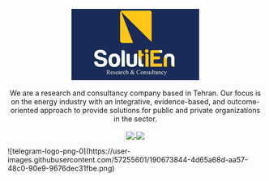 <p align="center" width="100%">
    <img src="https://github.com/SolutiEn/.github/blob/main/profile/logo2.jpg" width="50%">
</p>
<p align="center" width="100%">
We are a research and consultancy company based in Tehran. Our focus is on    
the energy industry with an integrative, evidence-based, and outcome-oriented    
approach to provide solutions for public and private organizations in the sector.    
</p>

<p align="center" width="100%">
<a href="https://www.linkedin.com/company/solutien/">
   <img src="https://user-images.githubusercontent.com/57255601/190346969-a054ebd3-59f7-41be-b820-87a9ace2667f.png" align="center">
</a>
<a href="https://t.me/solutien">
   <img src="https://user-images.githubusercontent.com/57255601/190351609-d2f0010d-49ce-4c1e-98bb-dd089b6e7577.png" align="center">
</a>
</p>
![telegram-logo-png-0](https://user-images.githubusercontent.com/57255601/190673844-4d65a68d-aa57-48c0-90e9-9676dec31fbe.png)
